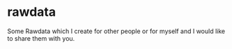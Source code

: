 # rawdata
Some Rawdata which I create for other people or for myself and I would like to share them with you.
